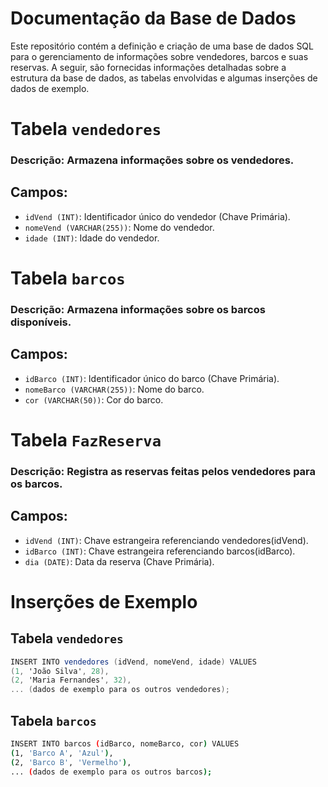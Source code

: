 # Documentação da Base de Dados
Este repositório contém a definição e criação de uma base de dados SQL para o gerenciamento de informações sobre vendedores, barcos e suas reservas. A seguir, são fornecidas informações detalhadas sobre a estrutura da base de dados, as tabelas envolvidas e algumas inserções de dados de exemplo.

# Tabela `vendedores`
### Descrição: Armazena informações sobre os vendedores.

## Campos:

- `idVend (INT)`: Identificador único do vendedor (Chave Primária).
- `nomeVend (VARCHAR(255))`: Nome do vendedor.
- `idade (INT)`: Idade do vendedor.


# Tabela `barcos`
### Descrição: Armazena informações sobre os barcos disponíveis.

## Campos:

- `idBarco (INT)`: Identificador único do barco (Chave Primária).
- `nomeBarco (VARCHAR(255))`: Nome do barco.
- `cor (VARCHAR(50))`: Cor do barco.

# Tabela `FazReserva`
### Descrição: Registra as reservas feitas pelos vendedores para os barcos.

## Campos:

- `idVend (INT)`: Chave estrangeira referenciando vendedores(idVend).
- `idBarco (INT)`: Chave estrangeira referenciando barcos(idBarco).
- `dia (DATE)`: Data da reserva (Chave Primária).

# Inserções de Exemplo
 ## Tabela `vendedores`
```csharp
INSERT INTO vendedores (idVend, nomeVend, idade) VALUES
(1, 'João Silva', 28),
(2, 'Maria Fernandes', 32),
... (dados de exemplo para os outros vendedores);
````

## Tabela `barcos`
```bash
INSERT INTO barcos (idBarco, nomeBarco, cor) VALUES
(1, 'Barco A', 'Azul'),
(2, 'Barco B', 'Vermelho'),
... (dados de exemplo para os outros barcos);





